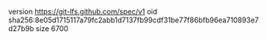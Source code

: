 version https://git-lfs.github.com/spec/v1
oid sha256:8e05d1715117a79fc2abb1d7137fb99cdf31be77f86bfb96ea710893e7d27b9b
size 6700
